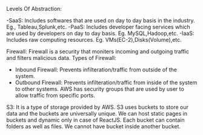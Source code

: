 Levels Of Abstraction:

-SaaS: Includes softwares that are used on day to day basis in the industry. Eg., Tableau,Splunk,etc.
-PaaS: Includes developer facing services which are used by developers on day to day basis. Eg. MySQL,Hadoop,etc.
-IaaS: Includes raw computing resources. Eg. VMs(EC-2),Disks(Volume),etc.



Firewall: Firewall is a security that moniters incoming and outgoing traffic and filters malicious data.
Types of Firewall:
- Inbound Firewall: Prevents infilteration/traffic from outside of the system.
- Outbound Firewall: Prevents infilteration/traffic from inside of the system to other systems.
AWS has security groups that are used by user to allow traffic from specific ports.



S3: It is a type of storage provided by AWS. S3 uses buckets to store our data and the buckets are universally unique. We can host static
pages in buckets and dynamic only in case of ReactJS.
Each  bucket can contain folders as well as files. We cannot have bucket inside another bucket.
